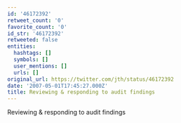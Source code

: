 ```yaml
---
id: '46172392'
retweet_count: '0'
favorite_count: '0'
id_str: '46172392'
retweeted: false
entities:
  hashtags: []
  symbols: []
  user_mentions: []
  urls: []
original_url: https://twitter.com/jth/status/46172392
date: '2007-05-01T17:45:27.000Z'
title: Reviewing & responding to audit findings
---
```


Reviewing & responding to audit findings